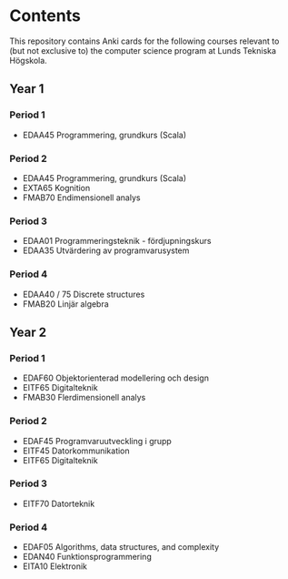 # Contents
This repository contains Anki cards for the following courses relevant to (but not exclusive to) the computer science program at Lunds Tekniska Högskola.

## Year 1
### Period 1
- EDAA45 Programmering, grundkurs (Scala)
### Period 2
- EDAA45 Programmering, grundkurs (Scala)
- EXTA65 Kognition
- FMAB70 Endimensionell analys
### Period 3
- EDAA01 Programmeringsteknik - fördjupningskurs
- EDAA35 Utvärdering av programvarusystem
### Period 4
- EDAA40 / 75 Discrete structures
- FMAB20 Linjär algebra

## Year 2
### Period 1
- EDAF60 Objektorienterad modellering och design
- EITF65 Digitalteknik
- FMAB30 Flerdimensionell analys
### Period 2
- EDAF45 Programvaruutveckling i grupp
- EITF45 Datorkommunikation
- EITF65 Digitalteknik
### Period 3
- EITF70 Datorteknik
### Period 4
- EDAF05 Algorithms, data structures, and complexity
- EDAN40 Funktionsprogrammering
- EITA10 Elektronik
